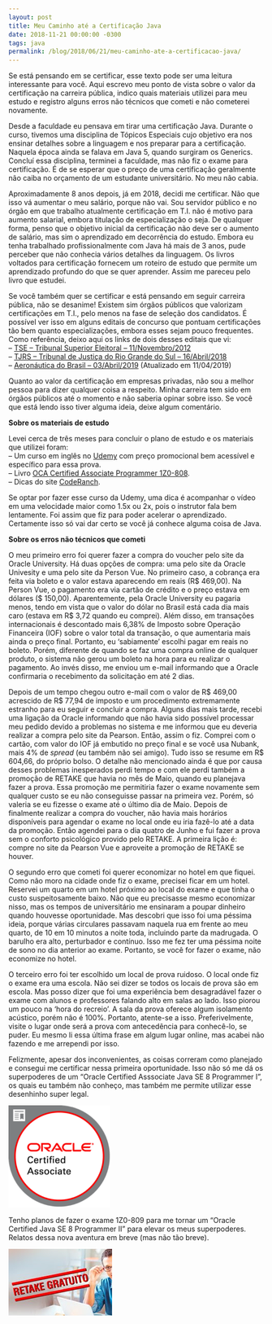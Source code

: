 ```yaml
---
layout: post
title: Meu Caminho até a Certificação Java
date: 2018-11-21 00:00:00 -0300
tags: java
permalink: /blog/2018/06/21/meu-caminho-ate-a-certificacao-java/
---
```


<p>Se está pensando em se certificar, esse texto pode ser uma leitura interessante para você. Aqui escrevo meu ponto de vista sobre o valor da certificação na carreira pública, indico quais materiais utilizei para meu estudo e registro alguns erros não técnicos que cometi e não cometerei novamente.</p>
<p>Desde a faculdade eu pensava em tirar uma certificação Java. Durante o curso, tivemos uma disciplina de Tópicos Especiais cujo objetivo era nos ensinar detalhes sobre a linguagem e nos preparar para a certificação. Naquela época ainda se falava em Java 5, quando surgiram os Generics. Concluí essa disciplina, terminei a faculdade, mas não fiz o exame para certificação. É de se esperar que o preço de uma certificação geralmente não caiba no orçamento de um estudante universitário. No meu não cabia.</p>
<p>Aproximadamente 8 anos depois, já em 2018, decidi me certificar. Não que isso vá aumentar o meu salário, porque não vai. Sou servidor público e no órgão em que trabalho atualmente certificação em T.I. não é motivo para aumento salarial, embora titulação de especialização o seja. De qualquer forma, penso que o objetivo inicial da certificação não deve ser o aumento de salário, mas sim o aprendizado em decorrência do estudo. Embora eu tenha trabalhado profissionalmente com Java há mais de 3 anos, pude perceber que não conhecia vários detalhes da linguagem. Os livros voltados para certificação fornecem um roteiro de estudo que permite um aprendizado profundo do que se quer aprender. Assim me pareceu pelo livro que estudei.</p>
<p>Se você também quer se certificar e está pensando em seguir carreira pública, não se desanime! Existem sim órgãos públicos que valorizam certificações em T.I., pelo menos na fase de seleção dos candidatos. É possível ver isso em alguns editais de concurso que pontuam certificações tão bem quanto especializações, embora esses sejam pouco frequentes. Como referência, deixo aqui os links de dois desses editais que vi:<br>
– <a href="https://www.pciconcursos.com.br/concurso/tse-tribunal-superior-eleitoral-vagas-ate-6611" target="_blank">TSE – Tribunal Superior Eleitoral – 11/Novembro/2012</a><br>
– <a href="https://arquivo.pciconcursos.com.br/tj-rs-anuncia-concurso-publico-em-varias-areas/1424281/c70bf528e9/edital_de_abertura_n_27_2018.pdf#page=15" target="_blank">TJRS – Tribunal de Justiça do Rio Grande do Sul – 16/Abril/2018</a><br>
– <a href="https://arquivo.pciconcursos.com.br/processos-seletivos-com-mais-de-1-mil-oportunidades-sao-anunciados-pela-aeronautica/1461626/e30b50d37a/edital_de_abertura_n_1_910_t_3sm_2019.pdf#page=89" target="_blank">Aeronáutica do Brasil – 03/Abril/2019</a> (Atualizado em 11/04/2019)</p>
<p>Quanto ao valor da certificação em empresas privadas, não sou a melhor pessoa para dizer qualquer coisa a respeito. Minha carreira tem sido em órgãos públicos até o momento e não saberia opinar sobre isso. Se você que está lendo isso tiver alguma ideia, deixe algum comentário.</p>
<p><strong>Sobre os materiais de estudo</strong></p>
<p>Levei cerca de três meses para concluir o plano de estudo e os materiais que utilizei foram:<br>
– Um curso em inglês no <a href="https://www.udemy.com/oracle-java-associate-certification-exam-course-1z0-808/learn/v4/overview" target="_blank">Udemy</a> com preço promocional bem acessível e específico para essa prova.<br>
– Livro <a href="https://www.amazon.com.br/OCA-Certified-Associate-Programmer-1Z0-808/dp/1118957407" target="_blank">OCA Certified Associate Programmer 1Z0-808</a>.<br>
– Dicas do site <a href="https://coderanch.com/c/certification" target="_blank">CodeRanch</a>.</p>
<p>Se optar por fazer esse curso da Udemy, uma dica é acompanhar o vídeo em uma velocidade maior como 1.5x ou 2x, pois o instrutor fala bem lentamente. Foi assim que fiz para poder acelerar o aprendizado. Certamente isso só vai dar certo se você já conhece alguma coisa de Java.</p>
<p><strong>Sobre os erros não técnicos que cometi</strong></p>
<p>O meu primeiro erro foi querer fazer a compra do voucher pelo site da Oracle University. Há duas opções de compra: uma pelo site da Oracle Univesity e uma pelo site da Person Vue. No primeiro caso, a cobrança era feita via boleto e o valor estava aparecendo em reais (R$ 469,00). Na Person Vue, o pagamento era via cartão de crédito e o preço estava em dólares ($ 150,00). Aparentemente, pela Oracle University eu pagaria menos, tendo em vista que o valor do dólar no Brasil está cada dia mais caro (estava em R$ 3,72 quando eu comprei). Além disso, em transações internacionais é descontado mais 6,38% de Imposto sobre Operação Financeira (IOF) sobre o valor total da transação, o que aumentaria mais ainda o preço final. Portanto, eu ‘sabiamente’ escolhi pagar em reais no boleto. Porém, diferente de quando se faz uma compra online de qualquer produto, o sistema não gerou um boleto na hora para eu realizar o pagamento. Ao invés disso, me enviou um e-mail informando que a Oracle confirmaria o recebimento da solicitação em até 2 dias.</p>
<p>Depois de um tempo chegou outro e-mail com o valor de R$ 469,00 acrescido de R$ 77,94 de imposto e um procedimento extremamente estranho para eu seguir e concluir a compra. Alguns dias mais tarde, recebi uma ligação da Oracle informando que não havia sido possível processar meu pedido devido a problemas no sistema e me informou que eu deveria realizar a compra pelo site da Pearson. Então, assim o fiz. Comprei com o cartão, com valor do IOF já embutido no preço final e se você usa Nubank, mais 4% de <em>spread</em> (eu também não sei amigo). Tudo isso se resume em R$ 604,66, do próprio bolso. O detalhe não mencionado ainda é que por causa desses problemas inesperados perdi tempo e com ele perdi também a promoção de RETAKE que havia no mês de Maio, quando eu planejava fazer a prova. Essa promoção me permitiria fazer o exame novamente sem qualquer custo se eu não conseguisse passar na primeira vez. Porém, só valeria se eu fizesse o exame até o último dia de Maio. Depois de finalmente realizar a compra do voucher, não havia mais horários disponíveis para agendar o exame no local onde eu iria fazê-lo até a data da promoção. Então agendei para o dia quatro de Junho e fui fazer a prova sem o conforto psicológico provido pelo RETAKE. A primeira lição é: compre no site da Pearson Vue e aproveite a promoção de RETAKE se houver.</p>
<p>O segundo erro que cometi foi querer economizar no hotel em que fiquei. Como não moro na cidade onde fiz o exame, precisei ficar em um hotel. Reservei um quarto em um hotel próximo ao local do exame e que tinha o custo suspeitosamente baixo. Não que eu precisasse mesmo economizar nisso, mas os tempos de universitário me ensinaram a poupar dinheiro quando houvesse oportunidade. Mas descobri que isso foi uma péssima ideia, porque várias circulares passavam naquela rua em frente ao meu quarto, de 10 em 10 minutos a noite toda, incluindo parte da madrugada. O barulho era alto, perturbador e contínuo. Isso me fez ter uma péssima noite de sono no dia anterior ao exame. Portanto, se você for fazer o exame, não economize no hotel.</p>
<p>O terceiro erro foi ter escolhido um local de prova ruidoso. O local onde fiz o exame era uma escola. Não sei dizer se todos os locais de prova são em escola. Mas posso dizer que foi uma experiência bem desagradável fazer o exame com alunos e professores falando alto em salas ao lado. Isso piorou um pouco na ‘hora do recreio’. A sala da prova oferece algum isolamento acústico, porém não é 100%. Portanto, atente-se a isso. Preferivelmente, visite o lugar onde será a prova com antecedência para conhecê-lo, se puder. Eu mesmo li essa última frase em algum lugar online, mas acabei não fazendo e me arrependi por isso.</p>
<p>Felizmente, apesar dos inconvenientes, as coisas correram como planejado e consegui me certificar nessa primeira oportunidade. Isso não só me dá os superpoderes de um “Oracle Certified Asssociate Java SE 8 Programmer I”, os quais eu também não conheço, mas também me permite utilizar esse desenhinho super legal.</p>
<p><img src="/imagens/oracle-certified-associate-java-se-8-programmer-300x300.png" with="200" height="200" /></p>
<p>Tenho planos de fazer o exame 1Z0-809 para me tornar um “Oracle Certified Java SE 8 Programmer II” para elevar os meus superpoderes. Relatos dessa nova aventura em breve (mas não tão breve).</p>
<img src="/imagens/retake-oracle.png" />
